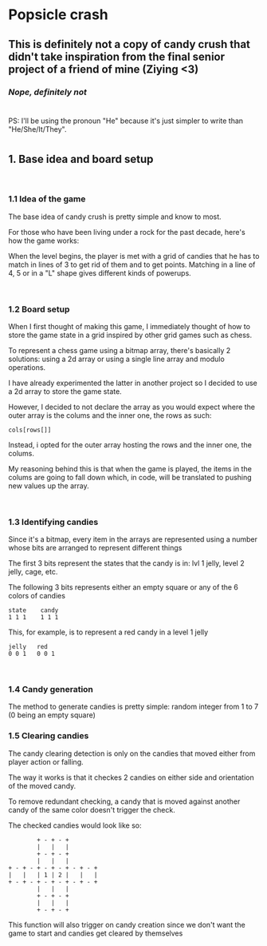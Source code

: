 # Popsicle crash

## This is definitely not a copy of candy crush that didn't take inspiration from the final senior project of a friend of mine (Ziying <3)

### _Nope, definitely not_

#

PS: I'll be using the pronoun "He" because it's just simpler to write than "He/She/It/They".

#

## 1. Base idea and board setup

<br>

### 1.1 Idea of the game

The base idea of candy crush is pretty simple and know to most.

For those who have been living under a rock for the past decade, here's how the game works:

When the level begins, the player is met with a grid of candies that he has to match in lines of 3 to get rid of them and to get points. Matching in a line of 4, 5 or in a "L" shape gives different kinds of powerups.

<br>

### 1.2 Board setup

When I first thought of making this game, I immediately thought of how to store the game state in a grid inspired by other grid games such as chess.

To represent a chess game using a bitmap array, there's basically 2 solutions: using a 2d array or using a single line array and modulo operations.

I have already experimented the latter in another project so I decided to use a 2d array to store the game state.

However, I decided to not declare the array as you would expect where the outer array is the colums and the inner one, the rows as such:

    cols[rows[]]

Instead, i opted for the outer array hosting the rows and the inner one, the colums.<br>

My reasoning behind this is that when the game is played, the items in the colums are going to fall down which, in code, will be translated to pushing new values up the array.

<br>

### 1.3 Identifying candies

Since it's a bitmap, every item in the arrays are represented using a number whose bits are arranged to represent different things

The first 3 bits represent the states that the candy is in: lvl 1 jelly, level 2 jelly, cage, etc.

The following 3 bits represents either an empty square or any of the 6 colors of candies
<br>

    state    candy
    1 1 1    1 1 1

This, for example, is to represent a red candy in a level 1 jelly

    jelly   red
    0 0 1   0 0 1

<br>

### 1.4 Candy generation

The method to generate candies is pretty simple: random integer from 1 to 7 (0 being an empty square)

### 1.5 Clearing candies

The candy clearing detection is only on the candies that moved either from player action or falling.

The way it works is that it checkes 2 candies on either side and orientation of the moved candy.

To remove redundant checking, a candy that is moved against another candy of the same color doesn't trigger the check.

The checked candies would look like so:

            + - + - +
            |   |   |
            + - + - +
            |   |   |
    + - + - + - + - + - + - +
    |   |   | 1 | 2 |   |   |
    + - + - + - + - + - + - +
            |   |   |
            + - + - +
            |   |   |
            + - + - +

This function will also trigger on candy creation since we don't want the game to start and candies get cleared by themselves

